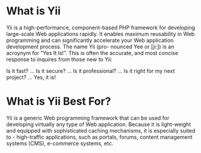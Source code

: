 
# What is Yii

Yii is a high-performance, component-based PHP framework for developing large-scale Web applications rapidly. It enables maximum reusability in Web programming and can significantly accelerate your Web application development process. The name Yii (pro- nounced Yee or [ji:]) is an acroynym for ”Yes It Is!”. This is often the accurate, and most concise response to inquires from those new to Yii:

Is it fast? ... Is it secure? ... Is it professional? ... Is it right for my next project? ... Yes, it is!

# What is Yii Best For?

Yii is a generic Web programming framework that can be used for developing virtually any type of Web application. Because it is light-weight and equipped with sophisticated caching mechanisms, it is especially suited to  - high-traffic applications, such as portals, forums, content management systems (CMS), e-commerce systems, etc.
